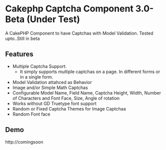Cakephp Captcha Component 3.0-Beta (Under Test)
=============================

A CakePHP Component to have Captchas with Model Validation. Tested upto..Still in beta

Features
--------------------
* Multiple Captcha Support.
	- It simply supports multiple captchas on a page. In different forms or 
	in a single form.
* Model Validation attahced as Behavior
* Image and/or Simple Math Captchas
* Configurable Model Name, Field Name, Captcha Height, Width, Number of 
Characters and Font Face, Size, Angle 
of rotation
* Works without GD Truetype font support
* Random or Fixed Captcha Themes for Image Captchaa
* Random Font face

Demo
--------------------
http://comingsoon
